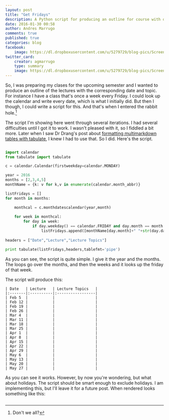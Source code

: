 ```yaml
---
layout: post
title: "Get Fridays"
description: A Python script for producing an outline for course with dates.
date: 2016-01-30 00:58
author: Andres Marrugo
comments: true
published: true
categories: blog
facebook:
    image: https://dl.dropboxusercontent.com/u/5279729/blog-pics/Screen%20Shot%202016-01-30%20at%2000.44.53.png
twitter_card:
    creator: agmarrugo
    type: summary
    image: https://dl.dropboxusercontent.com/u/5279729/blog-pics/Screen%20Shot%202016-01-30%20at%2000.44.53.png
---
```


So, I was preparing my clases for the upcoming semester and I wanted to produce an outline of the lectures with the corresponding date and topic. For instance I have a class that's once a week every Friday. I could look up the calendar and write every date, which is what I initially did. But then I though, I could write a script for this. And that's when I entered the rabbit hole.[^fn1]

<!-- more -->

[^fn1]: Don't we all?

The script I'm showing here went through several iterations. I had several difficulties until I got it to work. I wasn't pleased with it, so I fiddled a bit more. Later when I saw Dr Drang's post about [formatting multimarkdown tables with tabulate][1], I knew I had to use that. So I did. Here's the script.

[1]: http://leancrew.com/all-this/2016/01/formatting-multimarkdown-tables-with-numpy-and-tabulate/ "Formatting MultiMarkdown tables with NumPy and tabulate - All this"



```python get_fridays.py https://github.com/agmarrugo/PythonScripts/blob/master/get_fridays.py Link

import calendar
from tabulate import tabulate

c = calendar.Calendar(firstweekday=calendar.MONDAY)

year = 2016
months = [2,3,4,5]
monthName = {k: v for k,v in enumerate(calendar.month_abbr)}

listFridays = []
for month in months:

    monthcal = c.monthdatescalendar(year,month)  
    
    for week in monthcal:
        for day in week:
            if day.weekday() == calendar.FRIDAY and day.month == month:
                listFridays.append([monthName[day.month]+" "+str(day.day)," "," "])
                
headers = ["Date","Lecture","Lecture Topics"]

print tabulate(listFridays,headers,tablefmt='pipe')
```

As you can see, the script is quite simple. I give it the year and the months. The loops go over the months, and then the weeks and it looks up the friday of that week. 

The script will produce this:

    | Date   | Lecture   | Lecture Topics   |
    |:-------|:----------|:-----------------|
    | Feb 5  |           |                  |
    | Feb 12 |           |                  |
    | Feb 19 |           |                  |
    | Feb 26 |           |                  |
    | Mar 4  |           |                  |
    | Mar 11 |           |                  |
    | Mar 18 |           |                  |
    | Mar 25 |           |                  |
    | Apr 1  |           |                  |
    | Apr 8  |           |                  |
    | Apr 15 |           |                  |
    | Apr 22 |           |                  |
    | Apr 29 |           |                  |
    | May 6  |           |                  |
    | May 13 |           |                  |
    | May 20 |           |                  |
    | May 27 |           |                  |

As you can see it works. However, by now you're wondering, but what about holidays. The script should be smart enough to exclude holidays. I am implementing this, but I'll leave it for a future post. When rendered looks something like this:

<div class="aic" style="width:460px"><img src="https://dl.dropboxusercontent.com/u/5279729/blog-pics/Screen%20Shot%202016-01-30%20at%2000.43.36.png" alt="" width="" height="" border="0" /><br></div>

